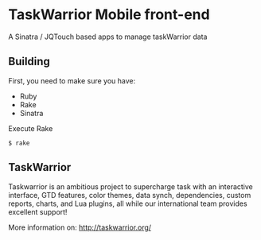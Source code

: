 # TaskWarrior Mobile front-end 

A Sinatra / JQTouch based apps to manage taskWarrior data

## Building

First, you need to make sure you have:

- Ruby 
- Rake
- Sinatra

Execute Rake

    $ rake

## TaskWarrior

Taskwarrior is an ambitious project to supercharge task with an interactive interface, GTD features, color themes, data synch, dependencies, custom reports, charts, and Lua plugins, all while our international team provides excellent support!

More information on: <http://taskwarrior.org/>
